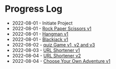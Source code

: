 # Progress Log
- 2022-08-01 - Initiate Project
- 2022-08-01 - [Rock Paper Scissors v1](/rockPaperScissors/)
- 2022-08-01 - [Hangman v1](/hangman/)
- 2022-08-01 - [Blackjack v1](/blackjack/)
- 2022-08-02 - [quiz Game v1, v2 and v3](/quizGame/)
- 2022-08-03 - [URL Shortener v1](/urlShortener/)
- 2022-08-04 - [URL Shortener v2](/urlShortener/)
- 2022-08-04 - [Choose Your Own Adventure v1](/chooseAdventure/)
